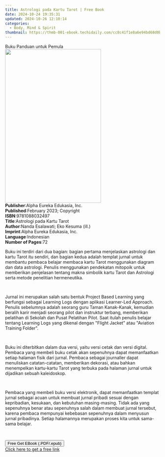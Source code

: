```yaml
---
title: Astrologi pada Kartu Tarot | Free Book
date: 2024-10-24 19:35:31
updated: 2024-10-26 12:10:14
categories:
  - Body, Mind & Spirit
thumbnail: https://thmb-001-ebook.techidaily.com/cc8c41f1e8a6e94bd68d0bb2f5b450e4a0bb39143dce81b4e394c98eb6dc5bcf.jpg
---
```

<main id="book-container">
  <div class="flex flex-col">
    <div class="book-brief flex-1 py-6 px-4 sm:p-6 md:py-10 md:px-8">
      <!-- brief-->
      <div class="book-brief-main">Buku Panduan untuk Pemula</div>
    </div>
    <div
      class="book-meta-info flex-1 grid gap-4 col-start-1 col-end-3 row-start-1 sm:mb-6 sm:grid-cols-4 lg:gap-6 lg:col-start-2 lg:row-end-6 lg:row-span-6 lg:mb-0"
    >
      <div
        class="book-meta-info-left place-content-center mt-4 p-4 text-sm leading-6 col-start-2 col-span-2 dark:text-slate-400"
      >
        <img
          class="w-full h-500 object-cover rounded-lg sm:h-255 sm:col-span-2 lg:col-span-full"
          src="https://img-001-ebook.techidaily.com/16260160507db4957ed58563ea114fdb4aeb5dec06f0f31d1ef118c163b75143.jpg"
          alt=""
          width="312"
          height="500"
        />
      </div>
      <div
        class="book-meta-info-right mt-2 col-start-1 row-start-2 col-span-3 self-center"
      >
        <!-- meta data  -->
        <div class="flex flex-col px-4 md:px-8">
          <div class="flex-1">
            <strong>Publisher</strong>:<span class="px-2"
              >Alpha Eureka Edukasia, Inc.</span
            >
          </div>
          <div class="flex-1">
            <strong>Published</strong>:<span class="px-2"
              >February 2023; Copyright</span
            >
          </div>
          <div class="flex-1">
            <strong>ISBN</strong>:<span class="px-2">9781088032497</span>
          </div>
          <div class="flex-1">
            <strong>Title</strong>:<span class="px-2"
              >Astrologi pada Kartu Tarot</span
            >
          </div>
          <div class="flex-1">
            <strong>Author</strong>:<span class="px-2"
              >Nanda Esalawati; Eko Kesuma (ill.)</span
            >
          </div>
          <div class="flex-1">
            <strong>Imprint</strong>:<span class="px-2"
              >Alpha Eureka Edukasia, Inc.</span
            >
          </div>
          <div class="flex-1">
            <strong>Language</strong>:<span class="px-2">Indonesian</span>
          </div>
          <div class="flex-1">
            <strong>Number of Pages</strong>:<span class="px-2">72</span>
          </div>
        </div>
      </div>
    </div>
    <div class="book-description flex-1 py-6 px-4 sm:p-6 md:py-10 md:px-8">
      <div class="book-description-main">
        <div accordion-content="" id="description">
          <p>
            Buku ini&nbsp;terdiri dari dua bagian: bagian pertama menjelaskan
            astrologi dan kartu Tarot itu sendiri, dan bagian kedua adalah
            templat jurnal untuk membantu pembaca belajar membaca kartu Tarot
            menggunakan diagram dan data astrologi. Penulis menggunakan
            pendekatan mitopoik untuk memberikan penjelasan tentang makna
            simbolik kartu Tarot dan Astrologi serta metode penelitian
            hermeneutika.
          </p>
          <p>&nbsp;</p>
          <p>
            Jurnal ini merupakan salah satu bentuk Project Based Learning yang
            berfungsi sebagai Learning Logs dengan aplikasi Learner-Led
            Approach. Penulis sebelumnya adalah seorang guru Taman Kanak-Kanak,
            kemudian beralih karir menjadi seorang pilot dan instruktur terbang,
            memberikan pelatihan di Sekolah dan Pusat Pelatihan Pilot. Saat
            itulah penulis belajar tentang Learning Logs yang dikenal dengan
            "Flight Jacket" atau "Aviation Training Folder".
          </p>
          <p>&nbsp;</p>
          <p>
            Buku ini diterbitkan dalam dua versi, yaitu versi cetak dan versi
            digital. Pembaca yang membeli buku cetak akan sepenuhnya dapat
            memanfaatkan setiap halaman fisik dari jurnal. Pembaca sebagai
            journaller dapat menuliskan catatan-catatan, memberikan dekorasi,
            atau bahkan menempelkan kartu-kartu Tarot yang terbuka pada halaman
            jurnal untuk dijadikan sebuah kaleidoskop.&nbsp;
          </p>
          <p>&nbsp;</p>
          <p>
            Pembaca yang membeli buku versi elektronik, dapat memanfaatkan
            templat jurnal sebagai acuan untuk membuat jurnal pribadi sesuai
            dengan kepribadian, kesukaan, dan kebutuhan masing-masing. Tidak ada
            yang sepenuhnya benar atau sepenuhnya salah dalam membuat jurnal
            tersebut, karena pembaca mempunyai kebebasan sepenuhnya dalam
            menyusun jurnal pribadinya. Setiap halamannya merupakan proses kita
            untuk sama-sama belajar.
          </p>
          <p>&nbsp;</p>
        </div>
        <div class="accordion-fader"></div>
      </div>
    </div>
    <div class="book-excerpts flex-1 py-6 px-4 sm:p-6 md:py-10 md:px-8"></div>
    <div
      class="book-about-author flex-1 py-6 px-4 sm:p-6 md:py-10 md:px-8"
    ></div>
    <div class="book-free-get flex-1 py-6 px-4 sm:p-6 md:py-10 md:px-8">
      <button
        id="btn-free-get"
        class="bg-blue-500 hover:bg-blue-700 text-white font-bold py-2 px-4 rounded"
      >
        Free Get EBook (.PDF/.epub)
      </button>
      <div id="countdown-display" class="px-2 text-lg mt-2"></div>
      <a
        id="free-link"
        class="hidden bg-blue-500 hover:bg-blue-700 text-white font-bold py-2 px-4 rounded"
        href="https://www.ebooks.com/en-us/book/210834466/astrologi-pada-kartu-tarot/nanda-esalawati/"
        target="_blank"
        >Click here to get a free link</a
      >
    </div>
    <script>
      let countdownTime = 0;
      let countdownInterval = null;
      document
        .getElementById('btn-free-get')
        .addEventListener('click', startCountdown);
      function startCountdown() {
        countdownTime = new Date().getTime() + 60000 * 3;
        countdownInterval = setInterval(updateCountdown, 1000);
        document.getElementById('btn-free-get').disabled = true;
        document
          .getElementById('btn-free-get')
          .classList.add('bg-gray-500', 'cursor-not-allowed');
      }
      function updateCountdown() {
        let currentTime = new Date().getTime();
        let timeLeft = countdownTime - currentTime;
        let secondsLeft = Math.floor(timeLeft / 1000);
        document.getElementById('countdown-display').innerHTML =
          `Remaining time: ${secondsLeft} seconds.`;
        if (secondsLeft <= 0) {
          clearInterval(countdownInterval);
          document.getElementById('btn-free-get').classList.add('hidden');
          document.getElementById('free-link').classList.remove('hidden');
          document.getElementById('countdown-display').innerHTML = '';
        }
      }
    </script>
  </div>
</main>
